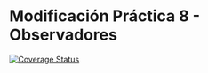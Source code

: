 # Modificación Práctica 8 - Observadores

[![Coverage Status](https://coveralls.io/repos/github/ULL-ESIT-INF-DSI-2324/ULL-ESIT-INF-DSI-2324-Mod-p8-GARTOLO/badge.svg?branch=main)](https://coveralls.io/github/ULL-ESIT-INF-DSI-2324/ULL-ESIT-INF-DSI-2324-Mod-p8-GARTOLO?branch=main)
